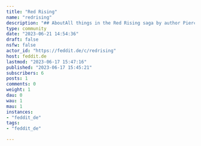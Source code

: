 ```yaml
---
title: "Red Rising" 
name: "redrising"
description: "## AboutAll things in the Red Rising saga by author Pierce Brown.## Rules:::spoiler Practice Good Netiquette(Taken from instance description of [feddit.de](https://feddit.de))We do not tolerate discriminatory behavior or content that promotes or advocates oppression of members of marginalized groups. These groups may be characterized by any of the following (although this list is obviously incomplete):    - ethnicity  - gender identity or expression  - sexual identity or expression  - physical characteristics or age  - disability or illness  - nationality, residence, citizenship  - wealth or education  - religious affiliation, agnosticism, or atheism    We do not tolerate threatening behavior, stalking or doxxing. We do not tolerate harassment, including verbal abuse, dogpiling, or any other form of contact with a user who has stated that they do not wish to be contacted.    - Be respectful. All are welcome here.  - No racism, sexism, ableism, homophobia, or otherwise xenophobia.  - We do not tolerate bullying, including name-calling, intentional misgendering, or deadnaming.  - We do not tolerate violent nationalist propaganda, Nazi symbolism, or promotion of the ideology of Nazism.  - Actions intended to damage this instance or its performance may result in immediate account suspension.  - Provocations may be removed at the moderation's discretion  - Toxic behavior will not be tolerated  - No advertising  - No spam  - No pornography / adult content  - Content that is illegal in Germany will be deleted and may result in immediate account suspension.::::::spoiler No spoilers in the post title::::::spoiler Tag your spoilers in the titleSince there is still an equivalent to Flairs, all post titles must be tagged accordingly. Please use the following format and put it at the beginning of the title:- [RR Spoiler]- [GS Spoiler]- [MS Spoiler]- [IG Spoiler]- [DA Spoiler]::::::spoiler Tag your spoilers in the postSince in some apps like Jerboa Markdown spoilers don't work yet, but still show the first 5 lines of a post in the overview, all posts that contain spoilers must be prefixed with the following and preferably include the abbreviation of the particular book that the spoiler is about:--- RR/GS/MS/IG/DA spoiler--::::::spoiler Avoid reposting::::::spoiler Mark your post if it’s NSFW::::::spoiler No posting/requesting illegal download/streaming links:::## Related Sites[Red Rising Wiki](https://red-rising.fandom.com/wiki/Red_Rising_Wiki)[Howler Life](https://howlerlife.com/)[Red Rising Quotes](https://www.redrisingquotes.com/)[Howler Archives](https://www.thehowlerarchives.com/)## Pierce Links[Website](https://www.piercebrown.com/)[Instagram](https://www.instagram.com/piercebrownofficial/)[Twitter](https://twitter.com/pierce_brown)## Podcasts[HowlerPod](https://podcasts.apple.com/us/podcast/howlerpod/id1447776055?mt=2)[Hail Reaper](https://hailreaperpod.captivate.fm/)"
type: community
date: "2023-06-21 14:54:36"
draft: false
nsfw: false
actor_id: "https://feddit.de/c/redrising"
host: feddit.de
lastmod: "2023-06-17 15:47:16"
published: "2023-06-17 15:45:21"
subscribers: 6
posts: 1
comments: 0
weight: 1
dau: 0
wau: 1
mau: 1
instances:
- "feddit_de"
tags: 
- "feddit_de"

---
```

